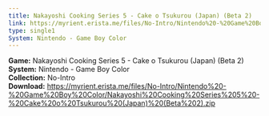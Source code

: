 ```yaml
---
title: Nakayoshi Cooking Series 5 - Cake o Tsukurou (Japan) (Beta 2)
link: https://myrient.erista.me/files/No-Intro/Nintendo%20-%20Game%20Boy%20Color/Nakayoshi%20Cooking%20Series%205%20-%20Cake%20o%20Tsukurou%20(Japan)%20(Beta%202).zip
type: single1
System: Nintendo - Game Boy Color
---
```

<b>Game:</b> Nakayoshi Cooking Series 5 - Cake o Tsukurou (Japan) (Beta 2)<br>
<b>System:</b> Nintendo - Game Boy Color<br>
<b>Collection:</b> No-Intro<br>
<b>Download:</b> https://myrient.erista.me/files/No-Intro/Nintendo%20-%20Game%20Boy%20Color/Nakayoshi%20Cooking%20Series%205%20-%20Cake%20o%20Tsukurou%20(Japan)%20(Beta%202).zip